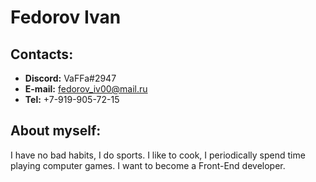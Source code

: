 # Fedorov Ivan

## Contacts:
* **Discord:** VaFFa\#2947
* **E-mail:** fedorov_iv00@mail.ru
* **Tel:** +7-919-905-72-15

## About myself:
I have no bad habits, I do sports. I like to cook, I periodically spend time playing computer games. I want to become a Front-End developer.
